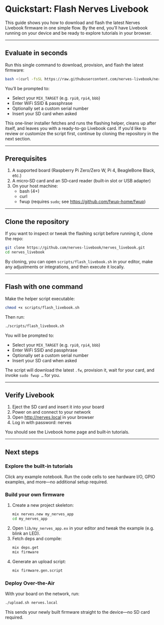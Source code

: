 # Quickstart: Flash Nerves Livebook

This guide shows you how to download and flash the latest Nerves Livebook
firmware in one simple flow. By the end, you’ll have Livebook running on your
device and be ready to explore tutorials in your browser.

---

## Evaluate in seconds

Run this single command to download, provision, and flash the latest firmware:

```bash
bash <(curl -fsSL https://raw.githubusercontent.com/nerves-livebook/nerves_livebook/main/scripts/flash_livebook.sh)
```

You’ll be prompted to:

- Select your `MIX_TARGET` (e.g. `rpi0`, `rpi4`, `bbb`)
- Enter WiFi SSID & passphrase
- Optionally set a custom serial number
- Insert your SD card when asked

This one-liner installer fetches and runs the flashing helper, cleans up after
itself, and leaves you with a ready-to-go Livebook card. If you’d like to review
or customize the script first, continue by cloning the repository in the next
section.

---

## Prerequisites

1. A supported board (Raspberry Pi Zero/Zero W, Pi 4, BeagleBone Black, etc.)
2. A micro‑SD card and an SD‑card reader (built‑in slot or USB adapter)
3. On your host machine:
   - bash (4+)
   - curl
   - fwup (requires `sudo`; see https://github.com/fwup-home/fwup)

---

## Clone the repository

If you want to inspect or tweak the flashing script before running it, clone
the repo:

```bash
git clone https://github.com/nerves-livebook/nerves_livebook.git
cd nerves_livebook
```

By cloning, you can open `scripts/flash_livebook.sh` in your editor, make any
adjustments or integrations, and then execute it locally.

---

## Flash with one command

Make the helper script executable:

```bash
chmod +x scripts/flash_livebook.sh
```

Then run:

```bash
./scripts/flash_livebook.sh
```

You will be prompted to:

- Select your `MIX_TARGET` (e.g. `rpi0`, `rpi4`, `bbb`)
- Enter WiFi SSID and passphrase
- Optionally set a custom serial number
- Insert your SD card when asked

The script will download the latest `.fw`, provision it, wait for your card,
and invoke `sudo fwup …` for you.

---

## Verify Livebook

1. Eject the SD card and insert it into your board
2. Power on and connect to your network
3. Open http://nerves.local in your browser
4. Log in with password: nerves

You should see the Livebook home page and built‑in tutorials.

---

## Next steps

### Explore the built‑in tutorials

Click any example notebook. Run the code cells to see hardware I/O, GPIO
examples, and more—no additional setup required.

### Build your own firmware

1. Create a new project skeleton:
   ```bash
   mix nerves.new my_nerves_app
   cd my_nerves_app
   ```
2. Open `lib/my_nerves_app.ex` in your editor and tweak the example (e.g. blink an LED).
3. Fetch deps and compile:
   ```bash
   mix deps.get
   mix firmware
   ```
4. Generate an upload script:
   ```bash
   mix firmware.gen.script
   ```

### Deploy Over‑the‑Air

With your board on the network, run:

```bash
./upload.sh nerves.local
```

This sends your newly built firmware straight to the device—no SD card required.
